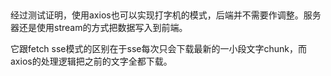 ##

经过测试证明，使用axios也可以实现打字机的模式，后端并不需要作调整。服务器还是使用stream的方式把数据写入到前端。

它跟fetch sse模式的区别在于sse每次只会下载最新的一小段文字chunk，而axios的处理逻辑把之前的文字全都下载。